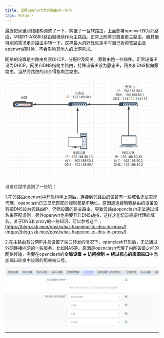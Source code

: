 ```yaml
---
title: 设置openwrt为旁路由的一些坑
tags: Network
---
```


最近把家里网络结构调整了一下，购置了一台软路由，上面部署openwrt作为旁路由，华硕RT-AX86U路由器继续作为主路由。正常上网需求直接走主路由，而其他特别的需求走旁路由中转一下。这样最大的好处就是平时自己折腾软路由及openwrt的时候，不会影响其他人的上网需求。

网络的设置是主路由负责DHCP，分配IP及网关，旁路由跑一些插件。正常设备IP设为DHCP，网关和DNS指向主路由，特殊设备IP设为静态IP，网关和DNS指向旁路由。当然旁路由的网关得指向主路由。

![network](https://github.com/rongting/rongting.github.io/raw/master/assets/images/2023-02-07-%E8%AE%BE%E7%BD%AEopenwrt%E4%B8%BA%E6%97%81%E8%B7%AF%E7%94%B1%E7%9A%84%E4%B8%80%E4%BA%9B%E5%9D%91/network.png)

设置过程中遇到了一些坑：

1.在旁路由openwrt中开启科学上网后，连接到旁路由的设备有一些域名无法实现代理，openclash日志显示匹配的规则都是IP地址。原因是连接到旁路由的设备没有把DNS设为旁路由IP，仍然设置的是主路由，导致旁路由openclash无法通过域名来匹配规则。另外openwrt也需要开启DNS劫持，这样才能记录需要代理的域名。关于DNS和proxy的一些知识，可以参考这个：[https://blog.skk.moe/post/what-happend-to-dns-in-proxy/](https://blog.skk.moe/post/what-happend-to-dns-in-proxy/)

2.在主路由有公网IP并且设置了端口转发的情况下，openclash开启后，无法通过外网连接内网的一些服务，比如NAS等。原因是openclash代理了内网设备之间的网络传输，需要在openclash的**全局设置 -> 访问控制 -> 绕过核心的来源端口**中添加端口转发中设置的那些端口号。

![setting](https://github.com/rongting/rongting.github.io/raw/master/assets/images/2023-02-07-%E8%AE%BE%E7%BD%AEopenwrt%E4%B8%BA%E6%97%81%E8%B7%AF%E7%94%B1%E7%9A%84%E4%B8%80%E4%BA%9B%E5%9D%91/setting.png)

---

